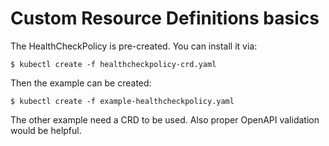 # Custom Resource Definitions basics

The HealthCheckPolicy is pre-created. You can install it via:

```shell
$ kubectl create -f healthcheckpolicy-crd.yaml
```

Then the example can be created:

``` shell
$ kubectl create -f example-healthcheckpolicy.yaml
```

The other example need a CRD to be used. Also proper OpenAPI validation would be helpful.

